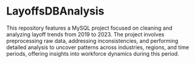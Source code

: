 # LayoffsDBAnalysis
This repository features a MySQL project focused on cleaning and analyzing layoff trends from 2019 to 2023. The project involves preprocessing raw data, addressing inconsistencies, and performing detailed analysis to uncover patterns across industries, regions, and time periods, offering insights into workforce dynamics during this period.

